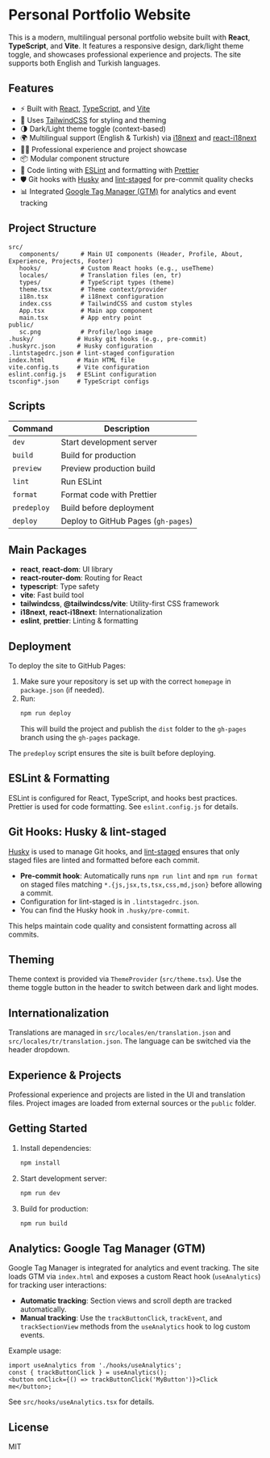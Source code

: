 # Personal Portfolio Website

This is a modern, multilingual personal portfolio website built with **React**, **TypeScript**, and **Vite**. It features a responsive design, dark/light theme toggle, and showcases professional experience and projects. The site supports both English and Turkish languages.

## Features

- ⚡ Built with [React](https://react.dev/), [TypeScript](https://www.typescriptlang.org/), and [Vite](https://vitejs.dev/)
- 🎨 Uses [TailwindCSS](https://tailwindcss.com/) for styling and theming
- 🌗 Dark/Light theme toggle (context-based)
- 🌍 Multilingual support (English & Turkish) via [i18next](https://www.i18next.com/) and [react-i18next](https://react.i18next.com/)
- 🧑‍💻 Professional experience and project showcase
- 📦 Modular component structure
- 🧹 Code linting with [ESLint](https://eslint.org/) and formatting with [Prettier](https://prettier.io/)
- 🛡️ Git hooks with [Husky](https://typicode.github.io/husky/) and [lint-staged](https://github.com/okonet/lint-staged) for pre-commit quality checks
- 📊 Integrated [Google Tag Manager (GTM)](https://tagmanager.google.com/) for analytics and event tracking

## Project Structure

```
src/
   components/      # Main UI components (Header, Profile, About, Experience, Projects, Footer)
   hooks/           # Custom React hooks (e.g., useTheme)
   locales/         # Translation files (en, tr)
   types/           # TypeScript types (theme)
   theme.tsx        # Theme context/provider
   i18n.tsx         # i18next configuration
   index.css        # TailwindCSS and custom styles
   App.tsx          # Main app component
   main.tsx         # App entry point
public/
   sc.png           # Profile/logo image
.husky/            # Husky git hooks (e.g., pre-commit)
.huskyrc.json      # Husky configuration
.lintstagedrc.json # lint-staged configuration
index.html         # Main HTML file
vite.config.ts     # Vite configuration
eslint.config.js   # ESLint configuration
tsconfig*.json     # TypeScript configs
```

## Scripts

| Command     | Description                         |
| ----------- | ----------------------------------- |
| `dev`       | Start development server            |
| `build`     | Build for production                |
| `preview`   | Preview production build            |
| `lint`      | Run ESLint                          |
| `format`    | Format code with Prettier           |
| `predeploy` | Build before deployment             |
| `deploy`    | Deploy to GitHub Pages (`gh-pages`) |

## Main Packages

- **react**, **react-dom**: UI library
- **react-router-dom**: Routing for React
- **typescript**: Type safety
- **vite**: Fast build tool
- **tailwindcss**, **@tailwindcss/vite**: Utility-first CSS framework
- **i18next**, **react-i18next**: Internationalization
- **eslint**, **prettier**: Linting & formatting

## Deployment

To deploy the site to GitHub Pages:

1. Make sure your repository is set up with the correct `homepage` in `package.json` (if needed).
2. Run:
   ```bash
   npm run deploy
   ```
   This will build the project and publish the `dist` folder to the `gh-pages` branch using the `gh-pages` package.

The `predeploy` script ensures the site is built before deploying.

## ESLint & Formatting

ESLint is configured for React, TypeScript, and hooks best practices. Prettier is used for code formatting. See `eslint.config.js` for details.

## Git Hooks: Husky & lint-staged

[Husky](https://typicode.github.io/husky/) is used to manage Git hooks, and [lint-staged](https://github.com/okonet/lint-staged) ensures that only staged files are linted and formatted before each commit.

- **Pre-commit hook**: Automatically runs `npm run lint` and `npm run format` on staged files matching `*.{js,jsx,ts,tsx,css,md,json}` before allowing a commit.
- Configuration for lint-staged is in `.lintstagedrc.json`.
- You can find the Husky hook in `.husky/pre-commit`.

This helps maintain code quality and consistent formatting across all commits.

## Theming

Theme context is provided via `ThemeProvider` (`src/theme.tsx`). Use the theme toggle button in the header to switch between dark and light modes.

## Internationalization

Translations are managed in `src/locales/en/translation.json` and `src/locales/tr/translation.json`. The language can be switched via the header dropdown.

## Experience & Projects

Professional experience and projects are listed in the UI and translation files. Project images are loaded from external sources or the `public` folder.

## Getting Started

1. Install dependencies:
   ```bash
   npm install
   ```
2. Start development server:
   ```bash
   npm run dev
   ```
3. Build for production:
   ```bash
   npm run build
   ```

## Analytics: Google Tag Manager (GTM)

Google Tag Manager is integrated for analytics and event tracking. The site loads GTM via `index.html` and exposes a custom React hook (`useAnalytics`) for tracking user interactions:

- **Automatic tracking**: Section views and scroll depth are tracked automatically.
- **Manual tracking**: Use the `trackButtonClick`, `trackEvent`, and `trackSectionView` methods from the `useAnalytics` hook to log custom events.

Example usage:

```tsx
import useAnalytics from './hooks/useAnalytics';
const { trackButtonClick } = useAnalytics();
<button onClick={() => trackButtonClick('MyButton')}>Click me</button>;
```

See `src/hooks/useAnalytics.tsx` for details.

## License

MIT
